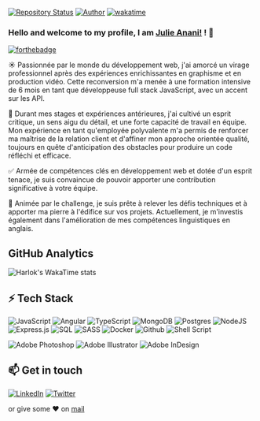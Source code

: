 [![Repository Status](https://img.shields.io/badge/Repository%20Status-Maintained-dark%20green.svg)](https://github.com/Julie-ANANI/Julie-ANANI.github.io/)  [![Author](https://img.shields.io/badge/Author-Julie%20ANANI%20-blue.svg)](https://www.linkedin.com/in/julie-anani/) [![wakatime](https://wakatime.com/badge/user/c24f462d-ac0d-4527-9682-3cbc32e2c833.svg)](https://wakatime.com/@c24f462d-ac0d-4527-9682-3cbc32e2c833)

### Hello and welcome to my profile, I am [Julie Anani!](https://www.linkedin.com/in/julie-anani/) ! 👋
[![forthebadge](https://forthebadge.com/images/badges/built-with-love.svg)](https://forthebadge.com)
<!--
**Julie-ANANI/Julie-ANANI** is a ✨ _special_ ✨ repository because its `README.md` (this file) appears on your GitHub profile.

Here are some ideas to get you started:

- 🔭 I’m currently working on ...
- 🌱 I’m currently learning ...
- 👯 I’m looking to collaborate on ...
- 🤔 I’m looking for help with ...
- 💬 Ask me about ...
- 📫 How to reach me: ...
- 😄 Pronouns: ...
- ⚡ Fun fact: ...
-->

<!--
<a href="https://www.linkedin.com/in/julie-anani/">
  <img align="left" width="24px" src="https://cdn.jsdelivr.net/npm/simple-icons@v3/icons/linkedin.svg"  />
</a>
-->

☀️ Passionnée par le monde du développement web, j'ai amorcé un virage professionnel après des expériences enrichissantes en graphisme et en production vidéo. Cette reconversion m'a menée à une formation intensive de 6 mois en tant que développeuse full stack JavaScript, avec un accent sur les API.

🤝 Durant mes stages et expériences antérieures, j'ai cultivé un esprit critique, un sens aigu du détail, et une forte capacité de travail en équipe. Mon expérience en tant qu'employée polyvalente m'a permis de renforcer ma maîtrise de la relation client et d'affiner mon approche orientée qualité, toujours en quête d'anticipation des obstacles pour produire un code réfléchi et efficace.

✅ Armée de compétences clés en développement web et dotée d'un esprit tenace, je suis convaincue de pouvoir apporter une contribution significative à votre équipe.

🚀 Animée par le challenge, je suis prête à relever les défis techniques et à apporter ma pierre à l'édifice sur vos projets. Actuellement, je m'investis également dans l'amélioration de mes compétences linguistiques en anglais.

## GitHub Analytics

<!-- ![Julie's Language stats](https://github-readme-stats-eight-theta.vercel.app/api/top-langs/?username=Julie-ANANI&layout=compact&langs_count=8&theme=algolia)-->
![Harlok's WakaTime stats](https://github-readme-stats.vercel.app/api/wakatime?username=JulieANANI\&layout=compact)

</a>
</p>


## ⚡ Tech Stack
  ![JavaScript](https://img.shields.io/badge/JavaScript-F7DF1E?style=for-the-badge&logo=javascript&logoColor=black) 
  ![Angular](https://img.shields.io/badge/angular-%23DD0031.svg?style=for-the-badge&logo=angular&logoColor=white)
  ![TypeScript](https://img.shields.io/badge/typescript-%23007ACC.svg?style=for-the-badge&logo=typescript&logoColor=white)
  ![MongoDB](https://img.shields.io/badge/MongoDB-%234ea94b.svg?style=for-the-badge&logo=mongodb&logoColor=white)
  ![Postgres](https://img.shields.io/badge/postgres-%23316192.svg?style=for-the-badge&logo=postgresql&logoColor=white)
  ![NodeJS](https://img.shields.io/badge/node.js-6DA55F?style=for-the-badge&logo=node.js&logoColor=white)
  ![Express.js](https://img.shields.io/badge/express.js-%23404d59.svg?style=for-the-badge&logo=express&logoColor=%2361DAFB) 
  ![SQL](https://img.shields.io/badge/-SQL-000?style=for-the-badge&logo=MySQL&logoColor=4479A1) 
  ![SASS](https://img.shields.io/badge/SASS-hotpink.svg?style=for-the-badge&logo=SASS&logoColor=white)
  ![Docker](https://img.shields.io/badge/docker-%230db7ed.svg?style=for-the-badge&logo=docker&logoColor=white)
  ![Github](https://img.shields.io/badge/github%20-%23121011.svg?&style=for-the-badge&logo=github&logoColor=white)
  ![Shell Script](https://img.shields.io/badge/shell_script-%23121011.svg?style=for-the-badge&logo=gnu-bash&logoColor=white)

  ![Adobe Photoshop](https://img.shields.io/badge/adobe%20photoshop-%2331A8FF.svg?style=for-the-badge&logo=adobe%20photoshop&logoColor=white)
  ![Adobe Illustrator](https://img.shields.io/badge/adobe%20illustrator-%23FF9A00.svg?style=for-the-badge&logo=adobe%20illustrator&logoColor=white)
  ![Adobe InDesign](https://img.shields.io/badge/Adobe%20InDesign-49021F?style=for-the-badge&logo=adobeindesign&logoColor=white)


## 📫 Get in touch
[![LinkedIn](https://img.shields.io/badge/LinkedIn-0077B5?style=for-the-badge&logo=linkedin&logoColor=white)](https://in.linkedin.com/in/julie-anani)  [![Twitter](https://img.shields.io/badge/Twitter-1DA1F2?style=for-the-badge&logo=twitter&logoColor=white)](https://twitter.com/AnaniJulie)


 or give some ♥ on [mail](mailto:julie.anani@outlook.com) 

<!--![visitors](https://visitor-badge.laobi.icu/badge?page_id=Julie-ANANI/Julie-ANANI)
![Visitor Badge](https://visitor-badge.feriirawann.repl.co?username=YOUR_USERNAME&repo=YOUR_REPOSITORY&style=STYLE_NAME)-->
